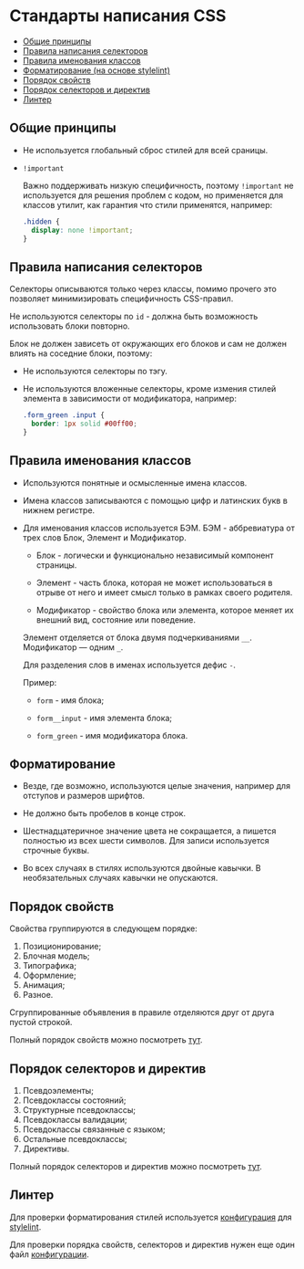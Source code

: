 # Стандарты написания CSS

* [Общие принципы](#general-principles)
* [Правила написания селекторов](#rules-for-writing-selectors)
* [Правила именования классов](#general-principles)
* [Форматирование (на основе stylelint)](#format)
* [Порядок свойств](#declaration-order)
* [Порядок селекторов и директив](#rule-selectors-and-at-rule)
* [Линтер](#linter)

<a id="general-principles"></a>
## Общие принципы

* Не используется глобальный сброс стилей для всей сраницы.

* `!important`

  Важно поддерживать низкую специфичность, поэтому `!important` не используется для решения проблем с кодом, но применяется для классов утилит, как гарантия что стили применятся, например:

  ```css
  .hidden {
    display: none !important;
  }
  ```

<a id="rules-for-writing-selectors"></a>
## Правила написания селекторов

Селекторы описываются только через классы, помимо прочего это позволяет минимизировать специфичность CSS-правил.

Не используются селекторы по `id` - должна быть возможность использовать блоки повторно.

Блок не должен зависеть от окружающих его блоков и сам не должен влиять на соседние блоки, поэтому:

* Не используются селекторы по тэгу.

* Не используются вложенные селекторы, кроме измения стилей элемента в зависимости от модификатора, например:

  ```css
  .form_green .input {
    border: 1px solid #00ff00;
  }
  ```

<a id="rules-for-class-naming"></a>
## Правила именования классов

* Используются понятные и осмысленные имена классов.

* Имена классов записываются с помощью цифр и латинских букв в нижнем регистре.

* Для именования классов используется БЭМ. БЭМ - аббревиатура от трех слов Блок, Элемент и Модификатор.

  * Блок - логически и функционально независимый компонент страницы.

  * Элемент - часть блока, которая не может использоваться в отрыве от него и имеет смысл только в рамках своего родителя.

  * Модификатор - свойство блока или элемента, которое меняет их внешний вид, состояние или поведение.

  Элемент отделяется от блока двумя подчеркиваниями `__`. Модификатор — одним `_`.

  Для разделения слов в именах используется дефис `-`.

  Пример:

  * `form` - имя блока;

  * `form__input` - имя элемента блока;

  * `form_green` - имя модификатора блока.

<a id="format"></a>
## Форматирование

* Везде, где возможно, используются целые значения, например для отступов и размеров шрифтов.

* Не должно быть пробелов в конце строк.

* Шестнадцатеричное значение цвета не сокращается, а пишется полностью из всех шести символов. Для записи используется строчные буквы.

* Во всех случаях в стилях используются двойные кавычки. В необязательных случаях кавычки не опускаются.

<a id="declaration-order"></a>
## Порядок свойств

Свойства группируются в следующем порядке:
1. Позиционирование;
2. Блочная модель;
3. Типографика;
4. Оформление;
5. Анимация;
6. Разное.

Сгруппированные объявления в правиле отделяются друг от друга пустой строкой.

Полный порядок свойств можно посмотреть [тут](https://github.com/alkorlos/bundler/blob/master/stylelint.config.rational-order.js).

<a id="rule-selectors-and-at-rule"></a>
## Порядок селекторов и директив

1. Псевдоэлементы;
2. Псевдоклассы состояний;
3. Структурные псевдоклассы;
4. Псевдоклассы валидации;
5. Псевдоклассы связанные с языком;
6. Остальные псевдоклассы;
7. Директивы.

Полный порядок селекторов и директив можно посмотреть [тут](https://github.com/alkorlos/bundler/blob/master/stylelint.config.rational-order.js).

<a id="linter"></a>
## Линтер

Для проверки форматирования стилей используется [конфигурация](https://github.com/alkorlos/bundler/blob/master/stylelint.config.js) для [stylelint](http://stylelint.io/).

Для проверки порядка свойств, селекторов и директив нужен еще один файл [конфигурации](https://github.com/alkorlos/bundler/blob/master/stylelint.config.rational-order.js).
